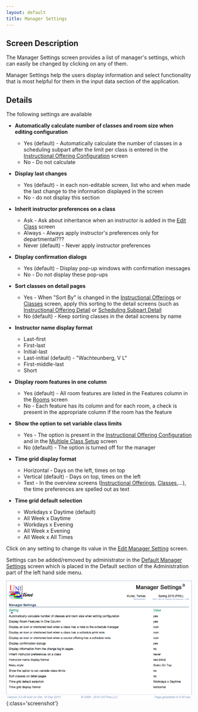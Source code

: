 ```yaml
---
layout: default
title: Manager Settings
---
```



## Screen Description


 The Manager Settings screen provides a list of manager's settings, which can easily be changed by clicking on any of them.


 Manager Settings help the users display information and select functionality that is most helpful for them in the input data section of the application.

## Details


 The following settings are available

* **Automatically calculate number of classes and room size when editing configuration**
	* Yes (default) - Automatically calculate the number of classes in a scheduling subpart after the limit per class is entered in the [Instructional Offering Configuration](instructional-offering-configuration) screen
	* No - Do not calculate

* **Display last changes**
	* Yes (default) - in each non-editable screen, list who and when made the last change to the information displayed in the screen
	* No - do not display this section

* **Inherit instructor preferences on a class**
	* Ask - Ask about inheritance when an instructor is added in the [Edit Class](edit-class) screen
	* Always - Always apply instructor's preferences only for departmental???
	* Never (default) - Never apply instructor preferences

* **Display confirmation dialogs**
	* Yes (default) - Display pop-up windows with confirmation messages
	* No - Do not display these pop-ups

* **Sort classes on detail pages**
	* Yes - When "Sort By" is changed in the [Instructional Offerings](instructional-offerings) or [Classes](classes) screen, apply this sorting to the detail screens (such as [Instructional Offering Detail](instructional-offering-detail) or [Scheduling Subpart Detail](scheduling-subpart-detail)
	* No (default) - Keep sorting classes in the detail screens by name

* **Instructor name display format**
	* Last-first
	* First-last
	* Initial-last
	* Last-initial (default) - "Wachteunberg, V L"
	* First-middle-last
	* Short

* **Display room features in one column**
	* Yes (default) - All room features are listed in the Features column in the [Rooms](rooms) screen
	* No - Each feature has its column and for each room, a check is present in the appropriate column if the room has the feature

* **Show the option to set variable class limits**
	* Yes - The option is present in the [Instructional Offering Configuration](instructional-offering-configuration) and in the [Multiple Class Setup](multiple-class-setup) screen
	* No (default) - The option is turned off for the manager

* **Time grid display format**
	* Horizontal - Days on the left, times on top
	* Vertical (default) - Days on top, times on the left
	* Text - In the overview screens ([Instructional Offerings](instructional-offerings), [Classes](classes),...), the time preferences are spelled out as text

* **Time grid default selection**
	* Workdays x Daytime (default)
	* All Week x Daytime
	* Workdays x Evening
	* All Week x Evening
	* All Week x All Times


 Click on any setting to change its value in the [Edit Manager Setting](edit-manager-setting) screen.


 Settings can be added/removed by administrator in the [Default Manager Settings](default-manager-settings) screen which is placed in the Default section of the Administration part of the left hand side menu.


![Manager Settings](images/manager-settings-1.png){:class='screenshot'}
